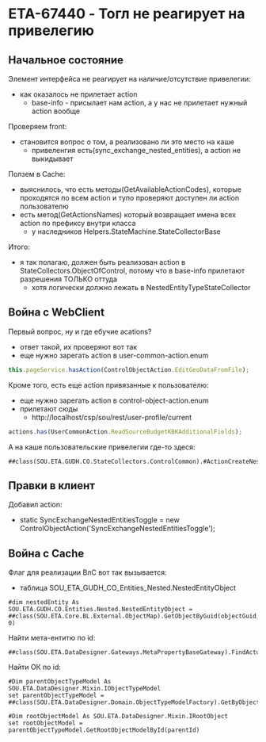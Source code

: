 # ETA-67440 - Тогл не реагирует на привелегию

## Начальное состояние

Элемент интерфейса не реагирует на наличие/отсутствие привелегии:

-   как оказалось не прилетает action
    -   base-info - присылает нам action, а у нас не прилетает нужный action вообще

Проверяем front:

-   становится вопрос о том, а реализовано ли это место на каше
    -   привеленгия есть(sync_exchange_nested_entities), а action не выкидывает

Ползем в Cache:

-   выяснилось, что есть методы(GetAvailableActionCodes), которые проходятся по всем action и тупо проверяют доступен ли action пользователю
-   есть метод(GetActionsNames) который возвращает имена всех action по префиксу внутри класса
    -   у наследников Helpers.StateMachine.StateCollectorBase

Итого:

-   я так полагаю, должен быть реализован action в StateCollectors.ObjectOfControl, потому что в base-info прилетают разрешения ТОЛЬКО оттуда
    -   хотя логически должно лежать в NestedEntityTypeStateCollector

## Война с WebClient

Первый вопрос, ну и где ебучие acations?

-   ответ такой, их проверяют вот так
-   еще нужно зарегать action в user-common-action.enum

```js
this.pageService.hasAction(ControlObjectAction.EditGeoDataFromFile);
```

Кроме того, есть еще action привязанные к пользователю:

-   еще нужно зарегать action в control-object-action.enum
-   прилетают сюды
    -   http://localhost/csp/sou/rest/user-profile/current

```js
actions.has(UserCommonAction.ReadSourceBudgetKBKAdditionalFields);
```

А на каше пользовательские привелегии где-то здеся:

```
##class(SOU.ETA.GUDH.CO.StateCollectors.ControlCommon).#ActionCreateNestedEntity
```

## Правки в клиент

Добавил action:

-   static SyncExchangeNestedEntitiesToggle = new ControlObjectAction('SyncExchangeNestedEntitiesToggle');

## Война с Cache

Флаг для реализации ВлС вот так вызывается:

-   таблица SOU_ETA_GUDH_CO_Entities_Nested.NestedEntityObject

```cache
#dim nestedEntity As SOU.ETA.GUDH.CO.Entities.Nested.NestedEntityObject = ##class(SOU.ETA.Core.BL.External.ObjectMap).GetObjectByGuid(objectGuid, 0)
```

Найти мета-ентитю по id:

```cache
##class(SOU.ETA.DataDesigner.Gateways.MetaPropertyBaseGateway).FindActualById(metaPropertyId)
```

Найти ОК по id:

```cache
#Dim parentObjectTypeModel As SOU.ETA.DataDesigner.Mixin.IObjectTypeModel
set parentObjectTypeModel = ##class(SOU.ETA.DataDesigner.Domain.ObjectTypeModelFactory).GetByObjectType(metaPropertyModel.GetMetaType().ObjectType)

#Dim rootObjectModel As SOU.ETA.DataDesigner.Mixin.IRootObject
set rootObjectModel = parentObjectTypeModel.GetRootObjectModelById(parentId)
```
